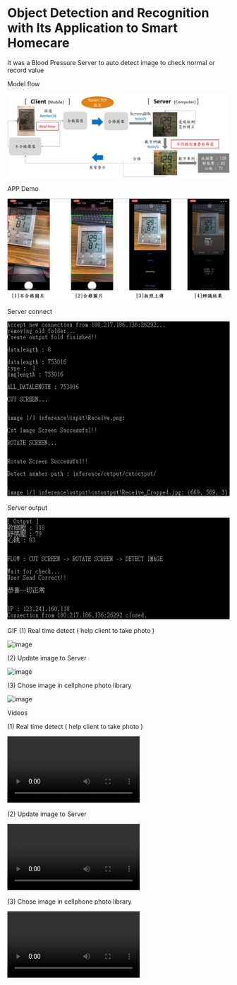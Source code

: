 # Object Detection and Recognition with Its Application to Smart Homecare
It was a Blood Pressure Server to auto detect image to check normal or record value


Model flow

![image](https://github.com/marcovwu/Blood_Pressure_APP/blob/main/github/model_flow.JPG)

APP Demo

![image](https://github.com/marcovwu/Blood_Pressure_APP/blob/main/github/app_flow.JPG)

Server connect

![image](https://github.com/marcovwu/Blood_Pressure_APP/blob/main/github/connect.JPG)

Server output

![image](https://github.com/marcovwu/Blood_Pressure_APP/blob/main/github/output.JPG)

GIF
(1) Real time detect ( help client to take photo )

![image](https://github.com/marcovwu/Blood_Pressure_APP/blob/main/github/real_time2_gif.gif)

(2) Update image to Server

![image](https://github.com/marcovwu/Blood_Pressure_APP/blob/main/github/update_gif.gif)

(3) Chose image in cellphone photo library

![image](https://github.com/marcovwu/Blood_Pressure_APP/blob/main/github/chose_image_gif.gif)

Videos

(1) Real time detect ( help client to take photo )

![Watch the video](https://github.com/marcovwu/Blood_Pressure_APP/blob/main/github/real_time.mp4)

(2) Update image to Server

![Watch the video](https://github.com/marcovwu/Blood_Pressure_APP/blob/main/github/update.mp4)

(3) Chose image in cellphone photo library

![Watch the video](https://github.com/marcovwu/Blood_Pressure_APP/blob/main/github/chose_image.mp4)



